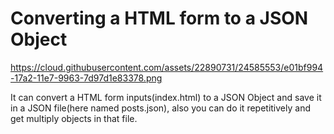 # Converting a HTML form to a JSON Object

https://cloud.githubusercontent.com/assets/22890731/24585553/e01bf994-17a2-11e7-9963-7d97d1e83378.png

It can convert a HTML form inputs(index.html) to a JSON Object and save it in a JSON file(here named posts.json), also you can do it repetitively and get multiply objects in that file.

